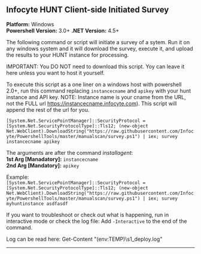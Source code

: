 ## Infocyte HUNT Client-side Initiated Survey  
**Platform:** Windows  
**Powershell Version:** 3.0+
**.NET Version:** 4.5+

The following command or script will initiate a survey of a sytem. Run it on any windows system and it will download the survey, execute it, and upload the results to your HUNT instance for processing. 

IMPORTANT: You DO NOT need to download this script. Yoy can leave it here unless you want to host it yourself.

To execute this script as a one liner on a windows host with powershell 2.0+, run this command replacing `instancecname` and `apikey` with your hunt instance <mandatory> and API key. NOTE: Instance name is your cname from the URL, not the FULL url https://instancecname.infocyte.com). This script will append the rest of the url for you.

```[System.Net.ServicePointManager]::SecurityProtocol = [System.Net.SecurityProtocolType]::Tls12; (new-object Net.WebClient).DownloadString("https://raw.githubusercontent.com/Infocyte/PowershellTools/master/manualscan/survey.ps1") | iex; survey instancecname apikey```

The arguments are after the command *installagent*:  
**1st Arg [Manadatory]:** `instancecname`  
**2nd Arg [Mandatory]:** `apikey`

Example:  
```[System.Net.ServicePointManager]::SecurityProtocol = [System.Net.SecurityProtocolType]::Tls12; (new-object Net.WebClient).DownloadString("https://raw.githubusercontent.com/Infocyte/PowershellTools/master/manualscan/survey.ps1") | iex; survey myhuntinstance asdfasdf```

If you want to troubleshoot or check out what is happening, run in interactive mode or check the log file:
Add `-Interactive` to the end of the command.

Log can be read here:
Get-Content "$($env:TEMP)\s1_deploy.log"

---

